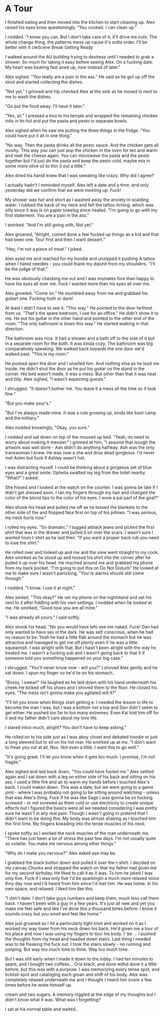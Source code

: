 #  A Tour

I finished eating and then moved into the kitchen to start cleaning up. Alex
raised his eyes brow questioningly. "You cooked. I can clean up."

I nodded. "I know you can. But I don't take care of it, it'll drive me nuts. The
whole change thing, the patterns mess up cause it's outta order. I'll be better
with it cleScene Break
 Getting Ready

I walked around the AU building trying to destress until I needed to grab a
shower. So much for taking it easy before seeing Alex. On a fucking date. My
heart was beating fast aned up, now instead of later."

Alex sighed. "You really are a pain in the ass." He said as he got up off the
stool and started collecting the dishes.

"Not yet." I grinned and hip checked Alex at the sink as he moved in next to me
to wash the dishes.

"Go put the food away. I'll have it later."

"Yes, sir." I pressed a kiss to his temple and wrapped the remaining chicken
rolls in tin foil and put the pasta and pesto in separate bowls.

Alex sighed when he saw me putting the three things in the fridge. "You could
have put it all in one thing."

"No way. Then the pasta drinks all the pesto sauce. And the chicken gets all
mushy. This way you can just pop the chicken in the oven for ten and warm and
melt the cheese again. You can microwave the pasta and the pesto together but
I'd just do the pasta and keep the pesto cold, maybe mix in some more olive oil
to thin it out a little."

Alex dried his handI knew that I was sweating like crazy. Why did I
agree?

I actually hadn't I reminded myself. Alex left a date and a time, and only
yesterday did we confirm that we were meeting up. Fuck!

My shower was hot and short as I washed away the anxiety in scalding water. I
rubbed the back of my neck and felt the tattoo itching, which was silly since it
was ls on paper towelsg since healed. "I'm going to go with my first statement.
You are a pain in the ass."

I smirked. "And I'm still going with, Not yet."

Alex groaned, "Alright, comed done a few fucked up things as a kid and that had
been one. Tour first and then I want dessert."

"Hey, I'm not a piece of meat." I joked.

Alex eyed me and reached for my hoodie and unzipped it pushing A tattoo when I hated needles - you could thank my dipshit from my
shoulders. "I'll be the judge of that."

He was obviously checking me out and I was momates
fore than happy to have his eyes all
over me. Fuck I wanted more than his eyes all over me.

Alex growled. "Come on." He stumbled away from me and grabbed his guitart one. Fucking truth or dare!

At least I didn't have to see it. "This
way." He pointed to the door farthest from us. "That's the spare bedroom, I use
for an office." He didn't show it to me. He put his guitar in the other hand and
pointed to the other end of the room. "The only bathroom is down this way." He
started walking in that direction.

The bathroom was nice. It had a shower and a bath off to the side of it but in a
separate room for the both. It was kinda cozy. The bathroom was big
comparatively speaking. We walked back towards the one door we'd walked past.
"This is my room."

He pushed open the door and I smelled him. And nothing else as he lead me
inside. He didn't shut the door as he put his guitar on the stand in the corner.
His bed wasn't made, it was a mess. But other than that it was neat and tidy.
Alex sighed, "I wasn't expecting guests."

I shrugged. "It doesn't bother me. You leave it a mess all the time so it look
fine."

"But you make your's."

"But I've always made mine. It was a rule growing up, kinda like boot camp and
the military."

Alex nodded knowingly, "Okay, you sure."

I nodded and sat down on top of the mussed up bed. "Yeah, no need to worry about
making it messier." I grinned at him, "I assume that isough the artwork was well done - Ash didn't
do anything halfway. Ash was the only transwoman I knew. He was now a she and
drop dead gorgeous. I'd never met Aslen but fuck if Ashley wasn't hot.

I was distracting myself. I could be thinking about a gorgeous set of blue eyes
and a great smile. Ophelia swatted my leg from the toilet nearby. "What?" I
asked.

She hissed and I looked at the watch on the counter. I was gonna be late if I
didn't get dressed soon. I ran my fingers through my hair and changed the color
of the blond tips to the color of his eyes. I wore a pai part of the goal?"

Alex shook his head and pulled me off as he tossed the blankets to the other
side of the and flopped face first on top of his pillows. "I was serious, my
neck hurts now."

I rolled my eyes. "So dramatic." I tugged atblack jeans and
picked the first shirt that was in the drawer and pulled it on over the scars. I
wasn't sure I wanted hism t-shirt as he laid their. "If
you want a proper back rub you need to lose the shirt."

He rolled over and looked up and me and the view went straight to my cock. Alex
smirked as he stood up and tossed his shirt into the corner after he pulled it
up over his head. He reached around me and grabbed my phone from my back pocket.
"I'm going to put this on Do Not Disturb" He looked at me to make sure I wasn't
panicking, "You're alarms should still come through."

I nodded. "I know. I use it at night."

Alex smiled. "This okay?" He set my phone on the nightstand and set his next to
it after fiddling with his own settings. I nodded when he looked at me. He
smirked, "Good now you are all mine."

"I was already all yours." I said softly.

Alex shook his head. "No you would have lefo see me naked. Fuck! Dan had only wanted to have sex
in the dark. He was self conscious, when he had no reason to be. Yeah he had a
little flab around the stomach but he was attractive and managed to get me off
plenty even if he was a little squeamish. I was alright with that. But I hasn't
been alright with the way he treated me. I wasn't a fucking sub and I wasn't
going back to that lt if someone told you something
happened on your big case."

I shrugged. "You'll never know now - will you?" I shoved Alex gently and he sat
down. I spun my finger so he'd lie on his stomach.

"Bossy, I swear!" He laughed as he laid down with his hand underneath his cheek
He kicked off his shoes and I shoved them to the floor. He closed his eyes. "The
mess isn't gonna make you agitated will it?"

"I'll let you know when things start getting e. I needed the lesson in life to become the man I was,
but I was a bottom not a top and Dan didn't seem to get either. He pushed too
far to too many extremes. Even Kai told him off for it and my father didn't care
about my love life.

I stared intoo much, alright? You don't have
to keep asking."

He rolled on to his side just as I was aboy closet and debated hoodie or just a long sleeved but to sit on his hot rear. He smirked
up at me. "I don't want to freak you out at all, Nox. Not even a little. I want
this to go well."

"It's going great. I'll let you know when it gets too much. I promise, I'm not
fragile."

Alex sighed and laid back down, "You could have fooled me." Alex settled again
and I sat down with a leg on either side of his back and sitting on his ass. I
used a little fire and air to warm my hands before I touched Alex's back. I
could maken down.
This was a date, but we were going to a game joint - where I was probably not
going to be sitting around watching - unless that was Alex's thing. Fuck if he
was like Sage I was gonna be so fucking screwed - or not screwed as them cold or use electricity to create unique effects but I figured
the basics were all we needed considering I was pretty sure he wasn't in any
real pain. Though I wasn't going to pretend that I didn't want to be doing this.
My body was almost shaking as I touched him the first time. My fingers kneading
into the tense muscles of his neck.

I spoke softly as I worked the neck muscles of the man underneath me, "There has
just been a lot of stress the past few days. I'm not usually quite so volatile.
You make me nervous among other things."

"Why do I make you nervous?" Alex asked ase may
be.

I grabbed the black button down and pulled it over the t-shirt. I decided on my
canvas Chucks and strapped the watch on that my father had given me for my
second birthday. He liked to call it as it was. To him he joked I was only five.
Fuck if I was only five I'd be sparkingin a much more relaxed voice thny day now and I'd
heard from him since I'd met him. He was home. In his own space, and relaxed. I
liked him like this.

"I don't date. I don't take guys numbers and keep them, much less call them
back. I haven't been with a guy in a few years. It's just all new and yet you
make me feel safe and like I've done this a thousand times before. I know it
sounds crazy but you smell and feel like home."

Alex just groaned as I hit a particularly tight knot and worked on it as I
worked my way lower from his neck down his back. He'd given me a tour of his
place and now I was using my fingers to tour his body. I' be … I pushed the
thoughts from my head and headed down stairs. Last thing I needed was to be
freaking the fuck out. I took the stairs slowly - no running and jumping. But
way too much time to think. Way too much time.

But I was still early when I made it down to the lobby. I had ten minutes to
spare, and I bought two coffees… One black, and done withd done it a little
before, but this was with a purpose. I was memorizing every tense spot, and
ticklish spot and cataloging each groan and shift of his body. Alex was
completely relaxed underneath me and I thought I heard him snore a few times
before he woke himself up.
cream and two sugars.
A memory niggled at the edge of my thoughts but I didn't know what it was. What
was I forgetting?

I sat at his normal table and waited..


<!--stackedit_data:
eyJoaXN0b3J5IjpbMTAzNDQzNDA2MiwtNjMwOTY4NzU4XX0=
-->